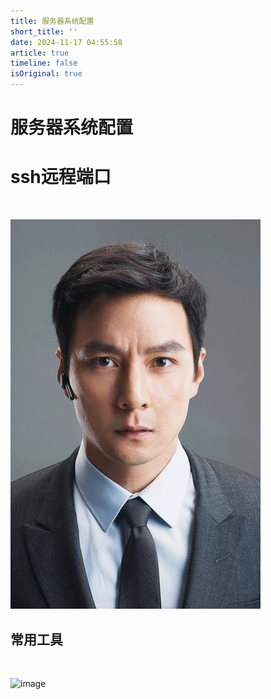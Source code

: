 ```yaml
---
title: 服务器系统配置
short_title: ''
date: 2024-11-17 04:55:58
article: true
timeline: false
isOriginal: true
---
```



<!-- more -->


# 服务器系统配置

# ssh远程端口

‍

​![wyz](https://raw.githubusercontent.com/hisaige/vuepress-theme-plume/release-hisaige/images/20241118202343.jpg)​

## 常用工具

‍

​![image](assets/image-20241117152415-rooi8z4.png)​

‍

‍

# 

‍

‍

‍

‍
